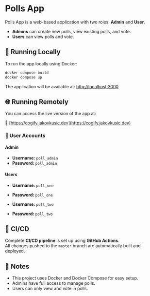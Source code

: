 # Polls App

Polls App is a web-based application with two roles: **Admin** and **User**.

- **Admins** can create new polls, view existing polls, and vote.
- **Users** can view polls and vote.

## 🔧 Running Locally

To run the app locally using Docker:

```bash
docker compose build
docker compose up
```

The application will be available at: [http://localhost:3000](http://localhost:3000)

## 🌐 Running Remotely

You can access the live version of the app at:

🔗 [https://cogify.jakovkusic.dev](https://cogify.jakovkusic.dev)

### 👤 User Accounts

#### Admin
- **Username:** `poll_admin`
- **Password:** `poll_admin`

#### Users
- **Username:** `poll_one`
- **Password:** `poll_one`

- **Username:** `poll_two`
- **Password:** `poll_two`

## 🚀 CI/CD

Complete **CI/CD pipeline** is set up using **GitHub Actions**.  
All changes pushed to the `master` branch are automatically built and deployed.

## 📝 Notes

- This project uses Docker and Docker Compose for easy setup.
- Admins have full access to manage polls.
- Users can only view and vote in polls.